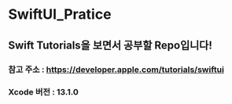 # SwiftUI_Pratice

## Swift Tutorials을 보면서 공부할 Repo입니다!

### 참고 주소 : https://developer.apple.com/tutorials/swiftui
### Xcode 버전 : 13.1.0 


